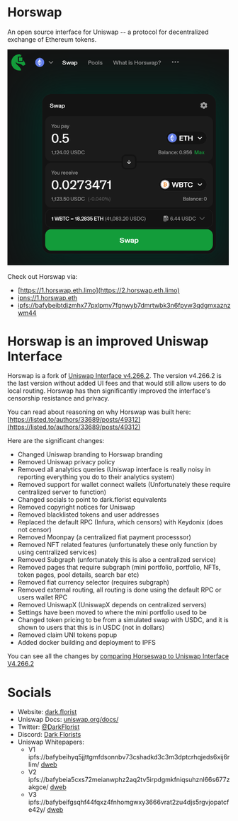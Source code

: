 # Horswap

An open source interface for Uniswap -- a protocol for decentralized exchange of Ethereum tokens.

<img src="screenshot.png" style="width: 500px" />

Check out Horswap via:
- [https://1.horswap.eth.limo](https://2.horswap.eth.limo)
- [ipns://1.horswap.eth](ipns://2.horswap.eth)
- [ipfs://bafybeibtdjzmhx77pxlpmy7fqnwyb7dmrtwbk3n6fpyw3qdgmxaznzwm44](ipfs://bafybeibtdjzmhx77pxlpmy7fqnwyb7dmrtwbk3n6fpyw3qdgmxaznzwm44)

# Horswap is an improved Uniswap Interface
Horswap is a fork of [Uniswap Interface v4.266.2](https://github.com/Uniswap/interface/releases/tag/v4.266.2). The version v4.266.2 is the last version without added UI fees and that would still allow users to do local routing. Horswap has then significantly improved the interface's censorship resistance and privacy.

You can read about reasoning on why Horswap was built here: [https://listed.to/authors/33689/posts/49312](https://listed.to/authors/33689/posts/49312)

Here are the significant changes:
- Changed Uniswap branding to Horswap branding
- Removed Uniswap privacy policy
- Removed all analytics queries (Uniswap interface is really noisy in reporting everything you do to their analytics system)
- Removed support for wallet connect wallets (Unfortunately these require centralized server to function)
- Changed socials to point to dark.florist equivalents
- Removed copyright notices for Uniswap
- Removed blacklisted tokens and user addresses
- Replaced the default RPC (Infura, which censors) with Keydonix (does not censor)
- Removed Moonpay (a centralized fiat payment processsor)
- Removed NFT related features (unfortunately these only function by using centralized services)
- Removed Subgraph (unfortunately this is also a centralized service)
- Removed pages that require subgraph (mini portfolio, portfolio, NFTs, token pages, pool details, search bar etc)
- Removed fiat currency selector (requires subgraph)
- Removed external routing, all routing is done using the default RPC or users wallet RPC
- Removed UniswapX (UniswapX depends on centralized servers)
- Settings have been moved to where the mini portfolio used to be
- Changed token pricing to be from a simulated swap with USDC, and it is shown to users that this is in USDC (not in dollars)
- Removed claim UNI tokens popup
- Added docker building and deployment to IPFS

You can see all the changes by [comparing Horseswap to Uniswap Interface V4.266.2](https://github.com/Uniswap/interface/compare/v4.266.2...DarkFlorist:Horswap:main)

# Socials
- Website: [dark.florist](https://www.dark.florist/)
- Uniswap Docs: [uniswap.org/docs/](https://docs.uniswap.org/)
- Twitter: [@DarkFlorist](https://twitter.com/DarkFlorist)
- Discord: [Dark Florists](https://discord.com/invite/aCSKcvf5VW)
- Uniswap Whitepapers:
  - V1 ipfs://bafybeihyq5jjttgmfdsonnbv73cshadkd3c3m3dptcrhqjeds6xij6rlim/ [dweb](https://bafybeihyq5jjttgmfdsonnbv73cshadkd3c3m3dptcrhqjeds6xij6rlim.ipfs.dweb.link/)
  - V2 ipfs://bafybeia5cxs72meianwphz2aq2tv5irpdgmkfniqsuhznl66s677zakgce/ [dweb](https://bafybeia5cxs72meianwphz2aq2tv5irpdgmkfniqsuhznl66s677zakgce.ipfs.dweb.link/)
  - V3 ipfs://bafybeifgsqhf44fqxz4fnhomgwxy3666vrat2zu4djs5rgvjopatcfe42y/ [dweb](https://bafybeifgsqhf44fqxz4fnhomgwxy3666vrat2zu4djs5rgvjopatcfe42y.ipfs.dweb.link/)
